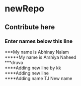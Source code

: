 # newRepo
## Contribute here
### Enter names below this line
***My name is Abhinay Nalam  
*****My name is Arshiya Naheed  
***druva  
****Adding new line by kk  
****Adding new line  
****Adding name TJ
New name
